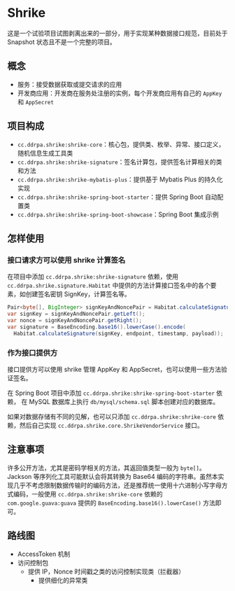 # Shrike

这是一个试验项目试图剥离出来的一部分，用于实现某种数据接口规范，目前处于 Snapshot 状态且不是一个完整的项目。

## 概念

- 服务：接受数据获取或提交请求的应用
- 开发商应用：开发商在服务处注册的实例，每个开发商应用有自己的 `AppKey` 和 `AppSecret`

## 项目构成

- `cc.ddrpa.shrike:shrike-core`：核心包，提供类、枚举、异常、接口定义，随机信息生成工具类
- `cc.ddrpa.shrike:shrike-signature`：签名计算包，提供签名计算相关的类和方法
- `cc.ddrpa.shrike:shrike-mybatis-plus`：提供基于 Mybatis Plus 的持久化实现
- `cc.ddrpa.shrike:shrike-spring-boot-starter`：提供 Spring Boot 自动配置类
- `cc.ddrpa.shrike:shrike-spring-boot-showcase`：Spring Boot 集成示例

## 怎样使用

### 接口请求方可以使用 shrike 计算签名

在项目中添加 `cc.ddrpa.shrike:shrike-signature` 依赖，使用 `cc.ddrpa.shrike.signature.Habitat` 中提供的方法计算接口签名中的各个要素，如创建签名密钥
SignKey，计算签名等。

``` java
Pair<byte[], BigInteger> signKeyAndNoncePair = Habitat.calculateSignatureKey(appSecret, null);
var signKey = signKeyAndNoncePair.getLeft();
var nonce = signKeyAndNoncePair.getRight();
var signature = BaseEncoding.base16().lowerCase().encode(
  Habitat.calculateSignature(signKey, endpoint, timestamp, payload));
```

### 作为接口提供方

接口提供方可以使用 shrike 管理 AppKey 和 AppSecret，也可以使用一些方法验证签名。

在 Spring Boot 项目中添加 `cc.ddrpa.shrike:shrike-spring-boot-starter` 依赖，
在 MySQL 数据库上执行 `db/mysql/schema.sql` 脚本创建对应的数据库。

如果对数据存储有不同的见解，也可以只添加 `cc.ddrpa.shrike:shrike-core` 依赖，然后自己实现 `cc.ddrpa.shrike.core.ShrikeVendorService`
接口。

## 注意事项

许多公开方法，尤其是密码学相关的方法，其返回值类型一般为 `byte[]`。Jackson 等序列化工具可能默认会将其转换为 Base64 编码的字符串。虽然本实现几乎不考虑限制数据传输时的编码方法，还是推荐统一使用十六进制小写字母方式编码，一般使用 `cc.ddrpa.shrike:shrike-core` 依赖的 `com.google.guava:guava` 提供的 `BaseEncoding.base16().lowerCase()` 方法即可。

## 路线图

- AccessToken 机制
- 访问控制包
  - 提供 IP，Nonce 时间戳之类的访问控制实现类（拦截器）
    - 提供细化的异常类
